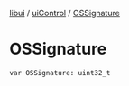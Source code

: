 [libui](../README.md) / [uiControl](README.md) / [OSSignature](-o-s-signature.md)

# OSSignature

`var OSSignature: uint32_t`